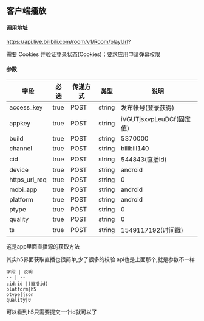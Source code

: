 ## 客户端播放

#### 调用地址

https://api.live.bilibili.com/room/v1/Room/playUrl?

需要 Cookies 并验证登录状态(Cookies)；要求应用申请弹幕权限

#### 参数

|字段|必选|传递方式|类型|说明|
|----|----|--------|----|----|
|access_key|true|POST|string|发布帐号(登录获得)|
appkey |true|POST|string|iVGUTjsxvpLeuDCf(固定值)
build |true|POST|string|5370000
channel |true|POST|string|bilibiil140
cid |true|POST|string|544843(直播id)
device |true|POST|string|android
https_url_req |true|POST|string|0
mobi_app |true|POST|string| android
platform |true|POST|string| android
ptype |true|POST|string| 0
quality |true|POST|string| 0
ts |true|POST|string| 1549117192(时间戳)

这是app里面直播源的获取方法

其实h5界面获取直播也很简单,少了很多的校验
api也是上面那个,就是参数不一样

    字段 | 说明
    -- | --
    cid:id |(直播id)
    platform|h5
    otype|json
    quality|0
    
可以看到h5只需要提交一个id就可以了
